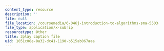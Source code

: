 ```yaml
---
content_type: resource
description: ''
file: null
file_location: /coursemedia/6-046j-introduction-to-algorithms-sma-5503-fall-2005/1051c08e8a32dc411190b515ab067aaa_JZHBa-rLrBA.srt
file_type: application/x-subrip
resourcetype: Other
title: 3play caption file
uid: 1051c08e-8a32-dc41-1190-b515ab067aaa
---
```


